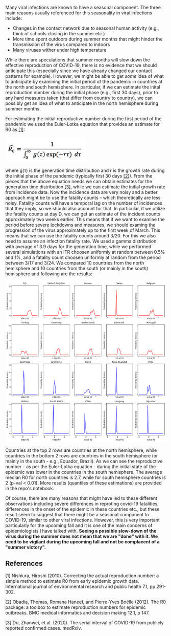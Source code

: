 Many viral infections are known to have a seasonal component. The three main reasons usually referenced for this seasonality in viral infections include:

* Changes in the contact network due to seasonal human activity (e.g., think of schools closing in the summer etc.)
* More time spent outdoors during summer months that might hinder the transmission of the virus compared to indoors 
* Many viruses wither under high temperature

While there are speculations that summer months will slow down the effective reproduction of COVID-19, there is no evidence that we should anticipate this (especially since we have already changed our contact patterns for example). However, we might be able to get <I>some</I> idea of what to anticipate by examining the initial period of the pandemic in countries at the north and south hemisphere. In particular, if we can estimate the inital reproduction number during the initial phase (e.g., first 30 days), prior to any hard measures taken (that differ from country to country), we can possibly get an idea of what to anticipate in the north hemisphere during summer months. 

For estimating the initial reproductive number during the first period of the pandemic we used the Euler-Lotka equation that provides an estimate for R0 as [[1]](#1):

<img src="Euler-Lotka.png" width = "250">

where g(τ) is the generation time distribution and r is the growth rate during the initial phase of the pandemic (typically first 30 days [[2]](#2)). From the pieces that the above equation needs we can obtain estimates for the generation time distribution [[3]](#3), while we can estimate the initial growth rate from incidence data. Now the incidence data are very noisy and a better approach might be to use the fatality counts – which theoretically are less noisy. Fatality counts will have a temporal lag on the number of incidences that they imply, so we should also account for that. In particular, if we utilize the fatality counts at day D, we can get an estimate of the incident counts approximately two weeks earlier. This means that if we want to examine the period before severe lockdowns and measures, we should examing the progression of the virus approximately up to the first week of March. This means that we can use the fatality counts around 3/20. For this we also need to assume an infection fatality rate. We used a gamma distribution with average of 3.9 days for the generation time, while we performed several simulations with an IFR choosen uniformly at random between 0.5% and 1%, and a fatality count choosen uniformly at random from the period between 3/17 and 3/24. We compared 10 countries from the north hemisphere and 10 countries from the south (or mainly in the south) hemisphere and following are the results: 

<img src="R0-countries.png" width = 850> 

Countries at the top 2 rows are countries at the north hemisphere, while countries in the bottom 2 rows are countries in the south hemisphere (or mainly in the south - e.g., Equador, Brazil). As we can see the reproductive number - as per the Euler-Lotka equation - during the initial state of the epidemic was lower in the countries in the south hemisphere. The average median R0 for north countries is 2.7, while for south hemisphere countries is 2 (p-val < 0.01). More results (quantiles of these estimations) are provided in the repo's notebook. 
  
Of course, there are many reasons that might have led to these different observations including severe differences in reproting covid-19 fatalities, differences in the onset of the epidemic in these countries etc., but these result seem to suggest that there might be a seasonal component to COVID-19, similar to other viral infections. However, this is very important particularly for the upcoming fall and it is one of the main concerns of epidemiologists I have talked with. <B>Seeing a possible slow-down of the virus during the summer does not mean that we are "done" with it. We need to be vigilant during the upcoming fall and not be complacent of a "summer victory".</B>    


## References
<a id="1">[1]</a> 
Nishiura, Hiroshi (2010). 
Correcting the actual reproduction number: a simple method to estimate R0 from early epidemic growth data. 
International journal of environmental research and public health 7.1, pp 291-302.

<a id="2">[2]</a>
Obadia, Thomas, Romana Haneef, and Pierre-Yves Boëlle (2012).
The R0 package: a toolbox to estimate reproduction numbers for epidemic outbreaks.
BMC medical informatics and decision making 12.1, p 147.

<a id="3">[3]</a>
Du, Zhanwei, et al. (2020).
The serial interval of COVID-19 from publicly reported confirmed cases.
medRxiv.
